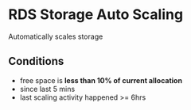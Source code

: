 
# RDS Storage Auto Scaling

Automatically scales storage
## Conditions
- free space is  **less than 10% of current allocation** 
- since last 5 mins
- last scaling activity happened >= 6hrs